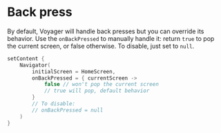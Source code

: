 # Back press

By default, Voyager will handle back presses but you can override its behavior. Use the `onBackPressed` to manually handle it: return `true` to pop the current screen, or false otherwise. To disable, just set to `null`.

```kotlin
setContent {
    Navigator(
        initialScreen = HomeScreen,
        onBackPressed = { currentScreen ->
            false // won't pop the current screen
            // true will pop, default behavior
        }
        // To disable:
        // onBackPressed = null
    )
}
```
